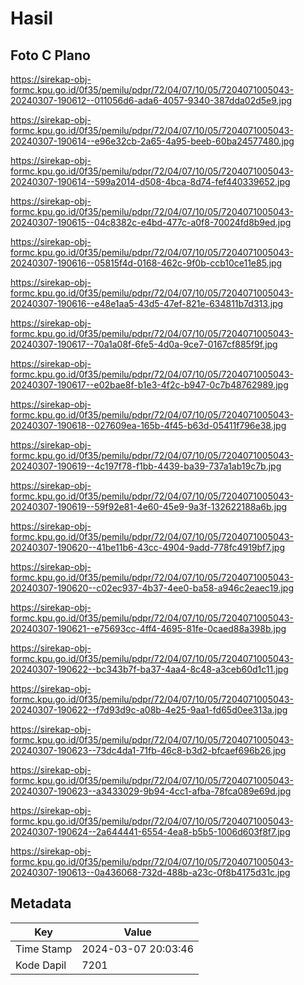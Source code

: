 # Hasil

## Foto C Plano

https://sirekap-obj-formc.kpu.go.id/0f35/pemilu/pdpr/72/04/07/10/05/7204071005043-20240307-190612--011056d6-ada6-4057-9340-387dda02d5e9.jpg

https://sirekap-obj-formc.kpu.go.id/0f35/pemilu/pdpr/72/04/07/10/05/7204071005043-20240307-190614--e96e32cb-2a65-4a95-beeb-60ba24577480.jpg

https://sirekap-obj-formc.kpu.go.id/0f35/pemilu/pdpr/72/04/07/10/05/7204071005043-20240307-190614--599a2014-d508-4bca-8d74-fef440339652.jpg

https://sirekap-obj-formc.kpu.go.id/0f35/pemilu/pdpr/72/04/07/10/05/7204071005043-20240307-190615--04c8382c-e4bd-477c-a0f8-70024fd8b9ed.jpg

https://sirekap-obj-formc.kpu.go.id/0f35/pemilu/pdpr/72/04/07/10/05/7204071005043-20240307-190616--05815f4d-0168-462c-9f0b-ccb10ce11e85.jpg

https://sirekap-obj-formc.kpu.go.id/0f35/pemilu/pdpr/72/04/07/10/05/7204071005043-20240307-190616--e48e1aa5-43d5-47ef-821e-634811b7d313.jpg

https://sirekap-obj-formc.kpu.go.id/0f35/pemilu/pdpr/72/04/07/10/05/7204071005043-20240307-190617--70a1a08f-6fe5-4d0a-9ce7-0167cf885f9f.jpg

https://sirekap-obj-formc.kpu.go.id/0f35/pemilu/pdpr/72/04/07/10/05/7204071005043-20240307-190617--e02bae8f-b1e3-4f2c-b947-0c7b48762989.jpg

https://sirekap-obj-formc.kpu.go.id/0f35/pemilu/pdpr/72/04/07/10/05/7204071005043-20240307-190618--027609ea-165b-4f45-b63d-05411f796e38.jpg

https://sirekap-obj-formc.kpu.go.id/0f35/pemilu/pdpr/72/04/07/10/05/7204071005043-20240307-190619--4c197f78-f1bb-4439-ba39-737a1ab19c7b.jpg

https://sirekap-obj-formc.kpu.go.id/0f35/pemilu/pdpr/72/04/07/10/05/7204071005043-20240307-190619--59f92e81-4e60-45e9-9a3f-132622188a6b.jpg

https://sirekap-obj-formc.kpu.go.id/0f35/pemilu/pdpr/72/04/07/10/05/7204071005043-20240307-190620--41be11b6-43cc-4904-9add-778fc4919bf7.jpg

https://sirekap-obj-formc.kpu.go.id/0f35/pemilu/pdpr/72/04/07/10/05/7204071005043-20240307-190620--c02ec937-4b37-4ee0-ba58-a946c2eaec19.jpg

https://sirekap-obj-formc.kpu.go.id/0f35/pemilu/pdpr/72/04/07/10/05/7204071005043-20240307-190621--e75693cc-4ff4-4695-81fe-0caed88a398b.jpg

https://sirekap-obj-formc.kpu.go.id/0f35/pemilu/pdpr/72/04/07/10/05/7204071005043-20240307-190622--bc343b7f-ba37-4aa4-8c48-a3ceb60d1c11.jpg

https://sirekap-obj-formc.kpu.go.id/0f35/pemilu/pdpr/72/04/07/10/05/7204071005043-20240307-190622--f7d93d9c-a08b-4e25-9aa1-fd65d0ee313a.jpg

https://sirekap-obj-formc.kpu.go.id/0f35/pemilu/pdpr/72/04/07/10/05/7204071005043-20240307-190623--73dc4da1-71fb-46c8-b3d2-bfcaef696b26.jpg

https://sirekap-obj-formc.kpu.go.id/0f35/pemilu/pdpr/72/04/07/10/05/7204071005043-20240307-190623--a3433029-9b94-4cc1-afba-78fca089e69d.jpg

https://sirekap-obj-formc.kpu.go.id/0f35/pemilu/pdpr/72/04/07/10/05/7204071005043-20240307-190624--2a644441-6554-4ea8-b5b5-1006d603f8f7.jpg

https://sirekap-obj-formc.kpu.go.id/0f35/pemilu/pdpr/72/04/07/10/05/7204071005043-20240307-190613--0a436068-732d-488b-a23c-0f8b4175d31c.jpg


## Metadata

| Key        | Value               |
| ---------- | ------------------- |
| Time Stamp | 2024-03-07 20:03:46 |
| Kode Dapil | 7201                |



